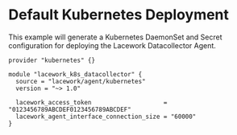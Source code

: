 # Default Kubernetes Deployment

This example will generate a Kubernetes DaemonSet and Secret configuration for deploying the Lacework Datacollector Agent.

```hcl
provider "kubernetes" {}

module "lacework_k8s_datacollector" {
  source = "lacework/agent/kubernetes"
  version = "~> 1.0"

  lacework_access_token                    = "0123456789ABCDEF0123456789ABCDEF"
  lacework_agent_interface_connection_size = "60000"
}
```
